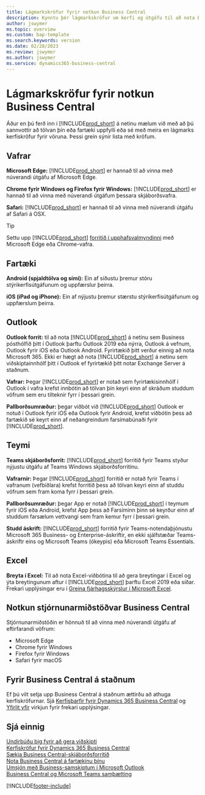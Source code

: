```yaml
---
title: Lágmarkskröfur fyrir notkun Business Central
description: Kynntu þér lágmarkskröfur um kerfi og útgáfu til að nota Business Central á netinu eins og er útskýrt hér á eftir.
author: jswymer
ms.topic: overview
ms.custom: bap-template
ms.search.keywords: version
ms.date: 02/28/2023
ms.review: jswymer
ms.author: jswymer
ms.service: dynamics365-business-central
---
```

# <a name="minimum-requirements-for-using-business-central"></a><a name="minimum-requirements-for-using-business-central"></a><a name="minimum-requirements-for-using-business-central"></a>Lágmarkskröfur fyrir notkun Business Central

Áður en þú ferð inn í [!INCLUDE[prod_short](includes/prod_short.md)] á netinu mælum við með að þú sannvottir að tölvan þín eða fartæki uppfylli eða sé með meira en lágmarks kerfiskröfur fyrir vöruna. Þessi grein sýnir lista með kröfum.  

## <a name="browsers"></a><a name="browsers"></a><a name="browsers"></a>Vafrar

**Microsoft Edge:** [!INCLUDE[prod_short](includes/prod_short.md)] er hannað til að vinna með núverandi útgáfu af Microsoft Edge.
  
**Chrome fyrir Windows og Firefox fyrir Windows:** [!INCLUDE[prod_short](includes/prod_short.md)] er hannað til að vinna með núverandi útgáfum þessara skjáborðsvafra.
 
**Safari:** [!INCLUDE[prod_short](includes/prod_short.md)] er hannað til að vinna með núverandi útgáfu af Safari á OSX.  

> [!TIP]
> Settu upp [!INCLUDE[prod_short](includes/prod_short.md)] [forritið í upphafsvalmyndinni](install-desktop-app.md#install-the-app-for-business-central-online) með Microsoft Edge eða Chrome-vafra.

## <a name="mobile-devices"></a><a name="mobile-devices"></a><a name="mobile-devices"></a>Fartæki

**Android (spjaldtölva og sími):** Ein af síðustu þremur stóru stýrikerfisútgáfunum og uppfærslur þeirra.

**iOS (iPad  og iPhone):**  Ein af nýjustu þremur stærstu stýrikerfisútgáfunum og uppfærslum þeirra.

## <a name="outlook"></a><a name="outlook"></a><a name="outlook"></a>Outlook

**Outlook forrit:**  til að nota  [!INCLUDE[prod_short](includes/prod_short.md)]  á netinu sem Business pósthólfið þitt í Outlook þarftu Outlook 2019 eða nýrra, Outlook á vefnum, Outlook fyrir  iOS eða Outlook Android. Fyrirtækið þitt verður einnig að nota Microsoft 365. Ekki er hægt að nota [!INCLUDE[prod_short](includes/prod_short.md)] á netinu sem viðskiptainnhólf þitt í Outlook ef fyrirtækið þitt notar Exchange Server á staðnum. 

**Vafrar:** Þegar [!INCLUDE[prod_short](includes/prod_short.md)] er notað sem fyrirtækisinnhólf í Outlook í vafra krefst innbótin að tölvan þín keyri einn af skráðum studdum vöfrum sem eru tilteknir fyrr í þessari grein.

**Pallborðsumræður:**  þegar viðbót við  [!INCLUDE[prod_short](includes/prod_short.md)]  Outlook er notuð í Outlook fyrir  iOS  eða Outlook fyrir  Android, krefst viðbótin þess að fartækið sé keyrt einn af neðangreindum farsímabúnaði fyrir [!INCLUDE[prod_short](includes/prod_short.md)].  

## <a name="teams"></a><a name="teams"></a><a name="teams"></a>Teymi

**Teams skjáborðsforrit:** [!INCLUDE[prod_short](includes/prod_short.md)] forritið fyrir Teams styður nýjustu útgáfu af Teams Windows skjáborðsforritinu. 

**Vafrarnir:** Þegar [!INCLUDE[prod_short](includes/prod_short.md)] forritið er notað fyrir Teams í vafranum (vefbiðlara) krefst forritið þess að tölvan keyri einn af studdu vöfrum sem fram koma fyrr í þessari grein. 

**Pallborðsumræður:**  þegar App er notað  [!INCLUDE[prod_short](includes/prod_short.md)]  í teymum fyrir  iOS  eða  Android, krefst App þess að Farsíminn þinn sé keyrður einn af studdum farsælum vettvangi sem fram kemur fyrr í þessari grein.

**Studd áskrift:** [!INCLUDE[prod_short](includes/prod_short.md)] forritið fyrir Teams-notendaþjónustu Microsoft 365 Business- og Enterprise-áskriftir, en ekki sjálfstæðar Teams-áskriftr eins og Microsoft Teams (ókeypis) eða Microsoft Teams Essentials.

## <a name="excel"></a><a name="excel"></a><a name="excel"></a>Excel

**Breyta í Excel:** Til að nota Excel-viðbótina til að gera breytingar í Excel og ýta breytingunum aftur í [!INCLUDE[prod_short](includes/prod_short.md)] þarftu Excel 2019 eða síðar. Frekari upplýsingar eru í [Greina fjárhagsskýrslur í Microsoft Excel](finance-analyze-excel.md).  

## <a name="using-the-business-central-administration-center"></a><a name="using-the-business-central-administration-center"></a><a name="using-the-business-central-administration-center"></a><a name="TAC"></a> Notkun stjórnunarmiðstöðvar Business Central

Stjórnunarmiðstöðin er hönnuð til að vinna með núverandi útgáfu af eftirfarandi vöfrum:

- Microsoft Edge
- Chrome fyrir Windows
- Firefox fyrir Windows
- Safari fyrir macOS

## <a name="use-business-central-on-premises"></a><a name="use-business-central-on-premises"></a><a name="use-business-central-on-premises"></a>Fyrir Business Central á staðnum

Ef þú vilt setja upp Business Central á staðnum ættirðu að athuga kerfiskröfurnar. Sjá  [Kerfisþarfir fyrir  Dynamics 365 Business Central](/dynamics365/business-central/dev-itpro/deployment/system-requirements-business-central-v22)  og  [Yfirlit yfir](/dynamics365/business-central/dev-itpro/deployment/deployment) virkjun fyrir frekari upplýsingar.  

## <a name="see-also"></a><a name="see-also"></a><a name="see-also"></a>Sjá einnig

[Undirbúðu þig fyrir að gera viðskipti](ui-get-ready-business.md)  
[Kerfiskröfur fyrir Dynamics 365 Business Central](/dynamics365/business-central/dev-itpro/deployment/system-requirements-business-central-v20)  
[Sækja Business Central-skjáborðsforritið](install-desktop-app.md)  
[Nota Business Central á fartækinu þínu](install-mobile-app.md)  
[Umsjón með Business-samskiptum í Microsoft Outlook](admin-outlook.md)  
[Business Central og Microsoft Teams samþætting](across-teams-overview.md)  

[!INCLUDE[footer-include](includes/footer-banner.md)]
